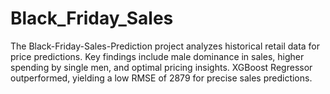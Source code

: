 # Black_Friday_Sales
The Black-Friday-Sales-Prediction project analyzes historical retail data for price predictions. Key findings include male dominance in sales, higher spending by single men, and optimal pricing insights. XGBoost Regressor outperformed, yielding a low RMSE of 2879 for precise sales predictions.
